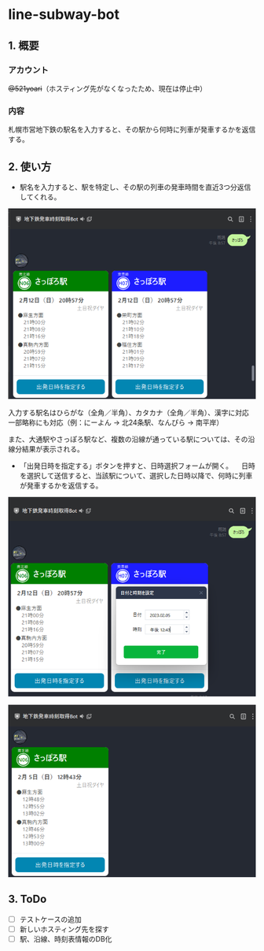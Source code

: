 # line-subway-bot

## 1. 概要

### アカウント

~~@521yoari~~（ホスティング先がなくなったため、現在は停止中）

### 内容

札幌市営地下鉄の駅名を入力すると、その駅から何時に列車が発車するかを返信する。

## 2. 使い方

- 駅名を入力すると、駅を特定し、その駅の列車の発車時間を直近3つ分返信してくれる。

![イメージ1](./images/image.png)

入力する駅名はひらがな（全角／半角）、カタカナ（全角／半角）、漢字に対応
一部略称にも対応（例：にーよん → 北24条駅、なんぴら → 南平岸）

また、大通駅やさっぽろ駅など、複数の沿線が通っている駅については、その沿線分結果が表示される。

- 「出発日時を指定する」ボタンを押すと、日時選択フォームが開く。
　日時を選択して送信すると、当該駅について、選択した日時以降で、何時に列車が発車するかを返信する。

![イメージ2](./images/image2.png)

![イメージ3](./images/image3.png)

## 3. ToDo

- [ ] テストケースの追加
- [ ] 新しいホスティング先を探す
- [ ] 駅、沿線、時刻表情報のDB化
